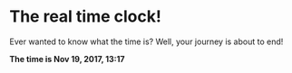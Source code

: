 # The real time clock!

Ever wanted to know what the time is? Well, your journey is about to end!

**The time is Nov 19, 2017, 13:17**